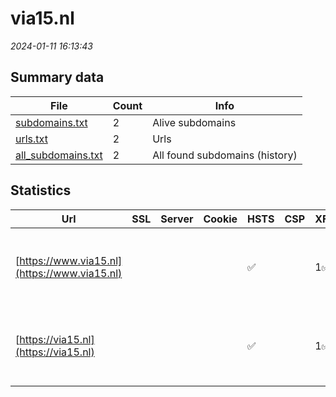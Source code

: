 # via15.nl
*2024-01-11 16:13:43*
## Summary data
| File       | Count | Info |
|------------|-------|------|
|[subdomains.txt](/data/via15.nl/subdomains.txt)|2|Alive subdomains|
|[urls.txt](/data/via15.nl/urls.txt)|2|Urls|
|[all_subdomains.txt](/data/via15.nl/all_subdomains.txt)|2|All found subdomains (history)|
## Statistics
| Url | SSL | Server | Cookie | HSTS | CSP | XFO | XXP | RP | Tech |Title |
|------------|-------|------|------|------|------|------|------|------|------|------|
|[https://www.via15.nl](https://www.via15.nl)| || |:white_check_mark: | | 1:white_check_mark: | 2:white_check_mark: | 3:white_check_mark: |Google Tag Manager HSTS Microsoft ASP.NET|Object moved|
|[https://via15.nl](https://via15.nl)| || |:white_check_mark: | | 1:white_check_mark: | 2:white_check_mark: | 3:white_check_mark: |Google Tag Manager HSTS Microsoft ASP.NET|Object moved|